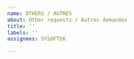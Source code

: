```yaml
---
name: OTHERS / AUTRES
about: Other requests / Autres demandes
title: ''
labels: ''
assignees: SYSOFTEK

---
```



